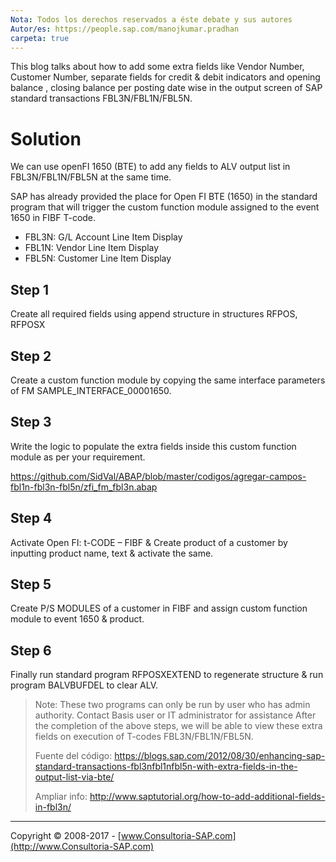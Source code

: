```yaml
---
Nota: Todos los derechos reservados a éste debate y sus autores
Autor/es: https://people.sap.com/manojkumar.pradhan
carpeta: true
---
```


This blog talks about how to add some extra fields like Vendor Number, Customer Number, separate fields for credit & debit indicators and opening balance , closing balance per posting date wise in the output screen of SAP standard transactions FBL3N/FBL1N/FBL5N.

# Solution
We can use openFI 1650 (BTE) to add any fields to ALV output list in FBL3N/FBL1N/FBL5N at the same time.

SAP has already provided the place for Open FI BTE (1650) in the standard program that will trigger the custom function module assigned to the event 1650 in FIBF T-code.

* FBL3N:  G/L Account Line Item Display
* FBL1N:  Vendor Line Item Display
* FBL5N:  Customer Line Item Display

## Step 1
Create all required fields using append structure in structures RFPOS, RFPOSX

## Step 2
Create a custom function module by copying the same interface parameters of FM SAMPLE_INTERFACE_00001650.

## Step 3
Write the logic to populate the extra fields inside this custom function module as per your requirement.

https://github.com/SidVal/ABAP/blob/master/codigos/agregar-campos-fbl1n-fbl3n-fbl5n/zfi_fm_fbl3n.abap

## Step 4
Activate Open FI: t-CODE – FIBF & Create product of a customer by inputting product name, text & activate the same.

## Step 5
Create P/S MODULES of a customer in FIBF and assign custom function module to event 1650 & product.

## Step 6
Finally run standard program RFPOSXEXTEND to regenerate structure & run program BALVBUFDEL to clear ALV.

>Note: These two programs can only be run by user who has admin authority. Contact Basis user or IT administrator for assistance
After the completion of the above steps, we will be able to view these extra fields on execution of T-codes FBL3N/FBL1N/FBL5N. 
>
>Fuente del código:
https://blogs.sap.com/2012/08/30/enhancing-sap-standard-transactions-fbl3nfbl1nfbl5n-with-extra-fields-in-the-output-list-via-bte/
>
>Ampliar info:
http://www.saptutorial.org/how-to-add-additional-fields-in-fbl3n/



***

Copyright © 2008-2017 - [www.Consultoria-SAP.com](http://www.Consultoria-SAP.com)
